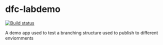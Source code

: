 # dfc-labdemo

[![Build status](https://sfa-gov-uk.visualstudio.com/Digital%20First%20Careers/_apis/build/status/Find%20a%20Career/dfc-labdemo)](https://sfa-gov-uk.visualstudio.com/Digital%20First%20Careers/_build/latest?definitionId=1360)

A demo app used to test a branching structure used to publish to different enviornments
